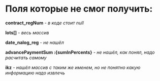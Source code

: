 # Поля которые не смог получить:

**contract_regNum** - *в коде стоит null*

**lots[]** - *весь массив*

**date_nalog_reg** - *не нашёл*

**advancePaymentSum :{sumInPercents}** - *не нашёл, как понял, надо расчитать самому*

**ikz** - *нашёл массив с таким же именем, но не понятно какую информацию надо извлечь*
